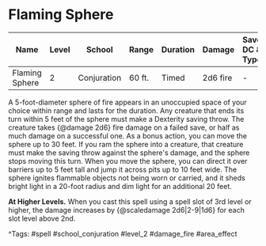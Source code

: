 # Flaming Sphere

| Name | Level | School | Range | Duration | Damage | Save DC & Type |
|------|-------|--------|-------|----------|--------|----------------|
| Flaming Sphere | 2 | Conjuration | 60 ft. | Timed | 2d6 fire | - |

A 5-foot-diameter sphere of fire appears in an unoccupied space of your choice within range and lasts for the duration. Any creature that ends its turn within 5 feet of the sphere must make a Dexterity saving throw. The creature takes {@damage 2d6} fire damage on a failed save, or half as much damage on a successful one. As a bonus action, you can move the sphere up to 30 feet. If you ram the sphere into a creature, that creature must make the saving throw against the sphere's damage, and the sphere stops moving this turn. When you move the sphere, you can direct it over barriers up to 5 feet tall and jump it across pits up to 10 feet wide. The sphere ignites flammable objects not being worn or carried, and it sheds bright light in a 20-foot radius and dim light for an additional 20 feet.

**At Higher Levels.** When you cast this spell using a spell slot of 3rd level or higher, the damage increases by {@scaledamage 2d6|2-9|1d6} for each slot level above 2nd.

^Tags: #spell #school_conjuration #level_2 #damage_fire #area_effect